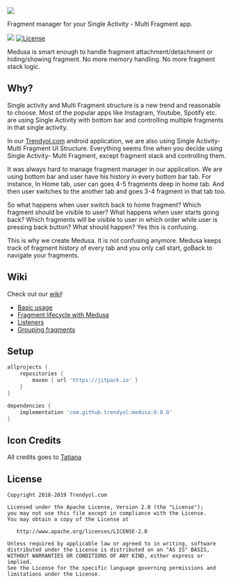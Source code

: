 <img src="https://raw.githubusercontent.com/Trendyol/medusa/master/art/medusaicon.png"/>

Fragment manager for your Single Activity - Multi Fragment app. 

[![](https://jitpack.io/v/Trendyol/medusa.svg)](https://jitpack.io/#Trendyol/medusa)
[![License](https://img.shields.io/badge/License-Apache%202.0-blue.svg)](https://opensource.org/licenses/Apache-2.0)

Medusa is smart enough to handle fragment attachment/detachment or hiding/showing fragment.  No more memory handling. No more fragment stack logic.

## Why? ##

Single activity and Multi Fragment structure is a new trend and reasonable to choose. Most of the popular apps like Instagram, Youtube, Spotify etc. are using Single Activity with bottom bar and controlling 
multiple fragments in that single activity. 

In our [Trendyol.com](https://play.google.com/store/apps/details?id=trendyol.com) android application, we are also using Single Activity- Multi Fragment UI Structure. Everything seems fine when you decide using Single Activity- Multi Fragment, except fragment stack and controlling them. 

It was always hard to manage fragment manager in our application. We are using bottom bar and user have his history in every bottom bar tab. For instance, In Home tab, user can goes 4-5 fragments deep in home tab. And then user switches to the another tab and goes 3-4 fragment in that tab too. 

So what happens when user switch back to home fragment? Which fragment should be visible to user? What happens when user starts going back? Which fragments will be visible to user in which order while user is pressing back button? What should happen? Yes this is confusing. 

This is why we create Medusa. It is not confusing anymore. Medusa keeps track of fragment history of every tab and you only call start, goBack to navigate your fragments. 

## Wiki ## 
Check out our [wiki](https://github.com/Trendyol/medusa/wiki)!
* [Basic usage](https://github.com/Trendyol/medusa/wiki/Basic-Usage)
* [Fragment lifecycle with Medusa](https://github.com/Trendyol/medusa/wiki/Fragment-Lifecycle)
* [Listeners](https://github.com/Trendyol/medusa/wiki/Listeners)
* [Grouping fragments](https://github.com/Trendyol/medusa/wiki/Grouping-Fragments)

## Setup
```gradle
allprojects {
    repositories {
	    maven { url 'https://jitpack.io' }
    }
}
```
```gradle
dependencies {
    implementation 'com.github.trendyol:medusa:0.8.0'
}
```

## Icon Credits
All credits goes to [Tatiana](https://dribbble.com/DarumaCreative)

License
--------


    Copyright 2018-2019 Trendyol.com

    Licensed under the Apache License, Version 2.0 (the "License");
    you may not use this file except in compliance with the License.
    You may obtain a copy of the License at

       http://www.apache.org/licenses/LICENSE-2.0

    Unless required by applicable law or agreed to in writing, software
    distributed under the License is distributed on an "AS IS" BASIS,
    WITHOUT WARRANTIES OR CONDITIONS OF ANY KIND, either express or implied.
    See the License for the specific language governing permissions and
    limitations under the License.




